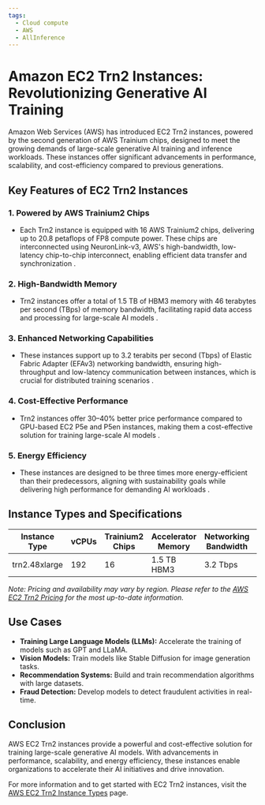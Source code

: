 ```yaml
---
tags:
  - Cloud compute
  - AWS
  - AllInference
---
```


# Amazon EC2 Trn2 Instances: Revolutionizing Generative AI Training

Amazon Web Services (AWS) has introduced EC2 Trn2 instances, powered by the second generation of AWS Trainium chips, designed to meet the growing demands of large-scale generative AI training and inference workloads. These instances offer significant advancements in performance, scalability, and cost-efficiency compared to previous generations.

## Key Features of EC2 Trn2 Instances

### 1. **Powered by AWS Trainium2 Chips**

* Each Trn2 instance is equipped with 16 AWS Trainium2 chips, delivering up to 20.8 petaflops of FP8 compute power. These chips are interconnected using NeuronLink-v3, AWS's high-bandwidth, low-latency chip-to-chip interconnect, enabling efficient data transfer and synchronization .

### 2. **High-Bandwidth Memory**

* Trn2 instances offer a total of 1.5 TB of HBM3 memory with 46 terabytes per second (TBps) of memory bandwidth, facilitating rapid data access and processing for large-scale AI models .

### 3. **Enhanced Networking Capabilities**

* These instances support up to 3.2 terabits per second (Tbps) of Elastic Fabric Adapter (EFAv3) networking bandwidth, ensuring high-throughput and low-latency communication between instances, which is crucial for distributed training scenarios .

### 4. **Cost-Effective Performance**

* Trn2 instances offer 30–40% better price performance compared to GPU-based EC2 P5e and P5en instances, making them a cost-effective solution for training large-scale AI models .

### 5. **Energy Efficiency**

* These instances are designed to be three times more energy-efficient than their predecessors, aligning with sustainability goals while delivering high performance for demanding AI workloads .

## Instance Types and Specifications

| Instance Type | vCPUs | Trainium2 Chips | Accelerator Memory | Networking Bandwidth | Local Storage |
| ------------- | ----- | --------------- | ------------------ | -------------------- | ------------- |
| trn2.48xlarge | 192   | 16              | 1.5 TB HBM3        | 3.2 Tbps             | 2 TB NVMe     |

*Note: Pricing and availability may vary by region. Please refer to the [AWS EC2 Trn2 Pricing](https://aws.amazon.com/ec2/pricing/on-demand/) for the most up-to-date information.*

## Use Cases

* **Training Large Language Models (LLMs):** Accelerate the training of models such as GPT and LLaMA.
* **Vision Models:** Train models like Stable Diffusion for image generation tasks.
* **Recommendation Systems:** Build and train recommendation algorithms with large datasets.
* **Fraud Detection:** Develop models to detect fraudulent activities in real-time.

## Conclusion

AWS EC2 Trn2 instances provide a powerful and cost-effective solution for training large-scale generative AI models. With advancements in performance, scalability, and energy efficiency, these instances enable organizations to accelerate their AI initiatives and drive innovation.

For more information and to get started with EC2 Trn2 instances, visit the [AWS EC2 Trn2 Instance Types](https://aws.amazon.com/ec2/instance-types/trn2/) page.

